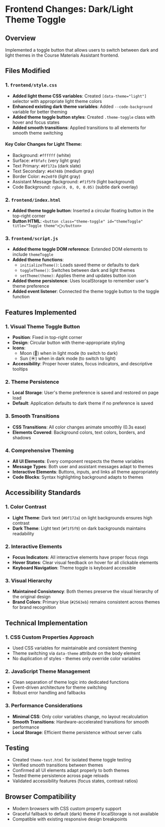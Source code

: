 # Frontend Changes: Dark/Light Theme Toggle

## Overview
Implemented a toggle button that allows users to switch between dark and light themes in the Course Materials Assistant frontend.

## Files Modified

### 1. `frontend/style.css`
- **Added light theme CSS variables**: Created `[data-theme="light"]` selector with appropriate light theme colors
- **Enhanced existing dark theme variables**: Added `--code-background` variable for better theming
- **Added theme toggle button styles**: Created `.theme-toggle` class with hover and focus states
- **Added smooth transitions**: Applied transitions to all elements for smooth theme switching

#### Key Color Changes for Light Theme:
- Background: `#ffffff` (white)
- Surface: `#f8fafc` (very light gray)
- Text Primary: `#0f172a` (dark slate)
- Text Secondary: `#64748b` (medium gray)
- Border Color: `#e2e8f0` (light gray)
- Assistant Message Background: `#f1f5f9` (light background)
- Code Background: `rgba(0, 0, 0, 0.05)` (subtle dark overlay)

### 2. `frontend/index.html`
- **Added theme toggle button**: Inserted a circular floating button in the top-right corner
- **Button HTML**: `<button class="theme-toggle" id="themeToggle" title="Toggle theme">🌙</button>`

### 3. `frontend/script.js`
- **Added theme toggle DOM reference**: Extended DOM elements to include `themeToggle`
- **Added theme functions**: 
  - `initializeTheme()`: Loads saved theme or defaults to dark
  - `toggleTheme()`: Switches between dark and light themes
  - `setTheme(theme)`: Applies theme and updates button icon
- **Added theme persistence**: Uses localStorage to remember user's theme preference
- **Added event listener**: Connected the theme toggle button to the toggle function

## Features Implemented

### 1. Visual Theme Toggle Button
- **Position**: Fixed in top-right corner
- **Design**: Circular button with theme-appropriate styling
- **Icons**: 
  - Moon (🌙) when in light mode (to switch to dark)
  - Sun (☀️) when in dark mode (to switch to light)
- **Accessibility**: Proper hover states, focus indicators, and descriptive tooltips

### 2. Theme Persistence
- **Local Storage**: User's theme preference is saved and restored on page load
- **Default**: Application defaults to dark theme if no preference is saved

### 3. Smooth Transitions
- **CSS Transitions**: All color changes animate smoothly (0.3s ease)
- **Elements Covered**: Background colors, text colors, borders, and shadows

### 4. Comprehensive Theming
- **All UI Elements**: Every component respects the theme variables
- **Message Types**: Both user and assistant messages adapt to themes
- **Interactive Elements**: Buttons, inputs, and links all theme appropriately
- **Code Blocks**: Syntax highlighting background adapts to themes

## Accessibility Standards

### 1. Color Contrast
- **Light Theme**: Dark text (`#0f172a`) on light backgrounds ensures high contrast
- **Dark Theme**: Light text (`#f1f5f9`) on dark backgrounds maintains readability

### 2. Interactive Elements
- **Focus Indicators**: All interactive elements have proper focus rings
- **Hover States**: Clear visual feedback on hover for all clickable elements
- **Keyboard Navigation**: Theme toggle is keyboard accessible

### 3. Visual Hierarchy
- **Maintained Consistency**: Both themes preserve the visual hierarchy of the original design
- **Brand Colors**: Primary blue (`#2563eb`) remains consistent across themes for brand recognition

## Technical Implementation

### 1. CSS Custom Properties Approach
- Used CSS variables for maintainable and consistent theming
- Theme switching via `data-theme` attribute on the body element
- No duplication of styles - themes only override color variables

### 2. JavaScript Theme Management
- Clean separation of theme logic into dedicated functions
- Event-driven architecture for theme switching
- Robust error handling and fallbacks

### 3. Performance Considerations
- **Minimal CSS**: Only color variables change, no layout recalculation
- **Smooth Transitions**: Hardware-accelerated transitions for smooth performance
- **Local Storage**: Efficient theme persistence without server calls

## Testing
- Created `theme-test.html` for isolated theme toggle testing
- Verified smooth transitions between themes
- Confirmed all UI elements adapt properly to both themes
- Tested theme persistence across page reloads
- Validated accessibility features (focus states, contrast ratios)

## Browser Compatibility
- Modern browsers with CSS custom property support
- Graceful fallback to default (dark) theme if localStorage is not available
- Compatible with existing responsive design breakpoints